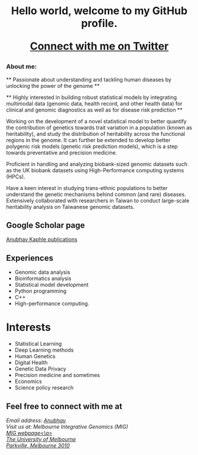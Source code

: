 <h1 align="center">Hello world, welcome to my GitHub profile.


<a href="https://twitter.com/KaphleAnubhav" > Connect with me on Twitter </a>


### About me:
** Passionate about understanding and tackling human diseases by unlocking the power of the genome **

** Highly interested in building robust statistical models by integrating multimodal data (genomic data, health record, and other health data) for clinical and genomic diagnostics as well as for disease risk prediction **

Working on the development of a novel statistical model to better quantify the contribution of genetics towards trait variation in a population (known as heritability), and study the distribution of heritability across the functional regions in the genome. It can further be extended to develop better polygenic risk models (genetic risk prediction models), which is a step towards preventative and precision medicine.

Proficient in handling and analyzing biobank-sized genomic datasets such as the UK biobank datasets using High-Performance computing systems (HPCs).

Have a keen interest in studying trans-ethnic populations to better understand the genetic mechanisms behind common (and rare) diseases. Extensively collaborated with researchers in Taiwan to conduct large-scale heritability analysis on Taiwanese genomic datasets.


## Google Scholar page
<a href="https://twitter.com/KaphleAnubhav" > Anubhav Kaphle publications </a>

## Experiences
- Genomic data analysis
- Bioinformatics analysis 
- Statistical model development
- Python programming
- C++
- High-performance computing.

# Interests
- Statistical Learning
- Deep Learning methods
- Human Genetics
- Digital Health
- Genetic Data Privacy
- Precision medicine
and sometimes 
- Economics
- Science policy research

## Feel free to connect with me at 
<address>
Email address: <a href="mailto:anubhavkaphle@gmail.com">Anubhav</a>.<br>
Visit us at: Melbourne Integrative Genomics (MIG)<br>
<a href="https://sites.research.unimelb.edu.au/integrative-genomics/MIG-home" > MIG webpage<\a> <br>
The University of Melbourne<br>
Parkville, Melbourne 3010
</address>

